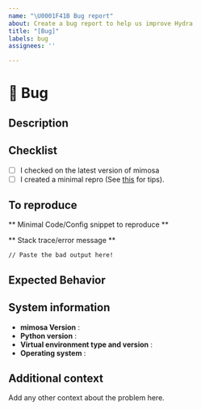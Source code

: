 ```yaml
---
name: "\U0001F41B Bug report"
about: Create a bug report to help us improve Hydra
title: "[Bug]"
labels: bug
assignees: ''

---
```


# 🐛 Bug
## Description
<!-- A clear and concise description of what the bug is. -->

## Checklist
- [ ] I checked on the latest version of mimosa
- [ ] I created a minimal repro (See [this](https://stackoverflow.com/help/minimal-reproducible-example) for tips).

## To reproduce

** Minimal Code/Config snippet to reproduce **

** Stack trace/error message **
```
// Paste the bad output here!
```

## Expected Behavior
<!-- A clear and concise description of what you expected to happen. -->

## System information
- **mimosa Version** :
- **Python version** :
- **Virtual environment type and version** :
- **Operating system** :

## Additional context
Add any other context about the problem here.